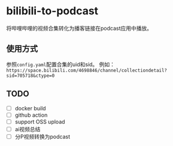 # bilibili-to-podcast
将哔哩哔哩的视频合集转化为播客链接在podcast应用中播放。

## 使用方式
参照`config.yaml`配置合集的uid和sid。 例如：`https://space.bilibili.com/4698846/channel/collectiondetail?sid=705718&ctype=0`

## TODO
- [ ] docker build
- [ ] github action
- [ ] support OSS upload
- [ ] ai视频总结
- [ ] 分P视频转换为podcast
